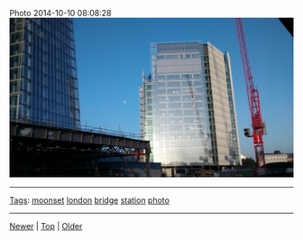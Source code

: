 <!--
title: Photo 2014-10-10 08
date: 2020-06-28T14:56:50.802Z
tags: moonset, london, bridge, station, photo
-->









Photo 2014-10-10 08:08:28
![](99632990707-0.jpg)

<!--BOTTOM-POST-NAVIGATION-->
---

[Tags](tags.md): [moonset](tag-moonset.md) [london](tag-london.md) [bridge](tag-bridge.md) [station](tag-station.md) [photo](tag-photo.md)

---

[Newer](99480402257.md) | [Top](index.md) | [Older](99641002932.md)
